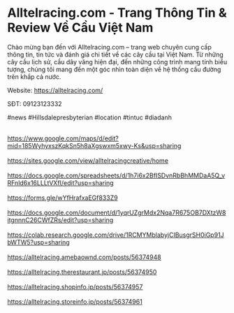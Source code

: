 <h1>Alltelracing.com - Trang Thông Tin & Review Về Cầu Việt Nam</h1>
<p>Chào mừng bạn đến với Alltelracing.com – trang web chuyên cung cấp thông tin, tin tức và đánh giá chi tiết về các cây cầu tại Việt Nam. Từ những cây cầu lịch sử, cầu dây văng hiện đại, đến những công trình mang tính biểu tượng, chúng tôi mang đến một góc nhìn toàn diện về hệ thống cầu đường trên khắp cả nước.</p>
<p>Website: <a href="https://alltelracing.com/">https://alltelracing.com/</a><p>
<p>SĐT: 09123123332</p>
<p>#news #Hillsdalepresbyterian #location #tintuc #diadanh</p>
<br><a href="https://www.google.com/maps/d/edit?mid=185WyhyxszKqkSn5h8aXgswxm5xwy-Ks&usp=sharing">https://www.google.com/maps/d/edit?mid=185WyhyxszKqkSn5h8aXgswxm5xwy-Ks&usp=sharing</a></br>
<br><a href="https://sites.google.com/view/alltelracingcreative/home">https://sites.google.com/view/alltelracingcreative/home</a></br>
<br><a href="https://docs.google.com/spreadsheets/d/1h7i6x2BfISDvnRbBhMMDaA5Q_vRFnld6x16LLLtVXfI/edit?usp=sharing">https://docs.google.com/spreadsheets/d/1h7i6x2BfISDvnRbBhMMDaA5Q_vRFnld6x16LLLtVXfI/edit?usp=sharing</a></br>
<br><a href="https://forms.gle/wYfHrafxaEGf833Z9">https://forms.gle/wYfHrafxaEGf833Z9</a></br>
<br><a href="https://docs.google.com/document/d/1yqrUZgrMdx2Nqa7R675OB7DXtzW8itgnnnC26CWfZRs/edit?usp=sharing">https://docs.google.com/document/d/1yqrUZgrMdx2Nqa7R675OB7DXtzW8itgnnnC26CWfZRs/edit?usp=sharing</a></br>
<br><a href="https://colab.research.google.com/drive/1RCMYMblabyjCIBusgrSH0iGp91JbWTW5?usp=sharing">https://colab.research.google.com/drive/1RCMYMblabyjCIBusgrSH0iGp91JbWTW5?usp=sharing</a></br>
<br><a href="https://alltelracing.amebaownd.com/posts/56374948">https://alltelracing.amebaownd.com/posts/56374948</a></br>
<br><a href="https://alltelracing.therestaurant.jp/posts/56374950">https://alltelracing.therestaurant.jp/posts/56374950</a></br>
<br><a href="https://alltelracing.shopinfo.jp/posts/56374957">https://alltelracing.shopinfo.jp/posts/56374957</a></br>
<br><a href="https://alltelracing.storeinfo.jp/posts/56374961">https://alltelracing.storeinfo.jp/posts/56374961</a></br>
